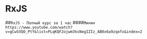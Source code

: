 # RxJS
##`RxJS - Полный курс за 1 час`
####`Минин`
`https://www.youtube.com/watch?v=gCwSVQO_PtY&list=PLqKQF2ojwm3ksNegIZIz_AB0x6a9zqofx&index=2`
